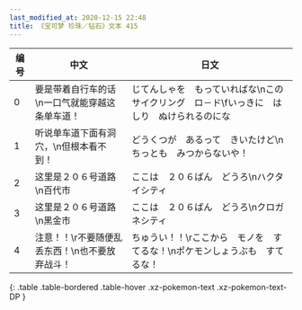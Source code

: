 ```yaml
---
last_modified_at: 2020-12-15 22:48
title: 《宝可梦 珍珠／钻石》文本 415
---
```

| 编号 | 中文 | 日文 |
| ---- | ---- | ---- |
| 0 | 要是带着自行车的话\n一口气就能穿越这条单车道！ | じてんしゃを　もっていればな\nこの　サイクリング　ロ－ド\fいっきに　はしり　ぬけられるのにな |
| 1 | 听说单车道下面有洞穴，\n但根本看不到！ | どうくつが　あるって　きいたけど\nちっとも　みつからないや！ |
| 2 | 这里是２０６号道路\n百代市 | ここは　２０６ばん　どうろ\nハクタイシティ |
| 3 | 这里是２０６号道路\n黑金市 | ここは　２０６ばん　どうろ\nクロガネシティ |
| 4 | 注意！！\r不要随便乱丢东西！\n也不要放弃战斗！ | ちゅうい！！\rここから　モノを　すてるな！\nポケモンしょうぶも　すてるな！ |
{: .table .table-bordered .table-hover .xz-pokemon-text .xz-pokemon-text-DP }